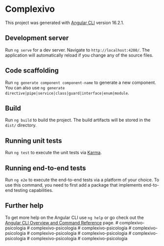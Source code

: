 # Complexivo

This project was generated with [Angular CLI](https://github.com/angular/angular-cli) version 16.2.1.

## Development server

Run `ng serve` for a dev server. Navigate to `http://localhost:4200/`. The application will automatically reload if you change any of the source files.

## Code scaffolding

Run `ng generate component component-name` to generate a new component. You can also use `ng generate directive|pipe|service|class|guard|interface|enum|module`.

## Build

Run `ng build` to build the project. The build artifacts will be stored in the `dist/` directory.

## Running unit tests

Run `ng test` to execute the unit tests via [Karma](https://karma-runner.github.io).

## Running end-to-end tests

Run `ng e2e` to execute the end-to-end tests via a platform of your choice. To use this command, you need to first add a package that implements end-to-end testing capabilities.

## Further help

To get more help on the Angular CLI use `ng help` or go check out the [Angular CLI Overview and Command Reference](https://angular.io/cli) page.
#   c o m p l e x i v o - p s i c o l o g i a  
 #   c o m p l e x i v o - p s i c o l o g i a  
 #   c o m p l e x i v o - p s i c o l o g i a  
 #   c o m p l e x i v o - p s i c o l o g i a  
 #   c o m p l e x i v o - p s i c o l o g i a  
 #   c o m p l e x i v o - p s i c o l o g i a  
 #   c o m p l e x i v o - p s i c o l o g i a  
 #   c o m p l e x i v o - p s i c o l o g i a  
 #   c o m p l e x i v o - p s i c o l o g i a  
 